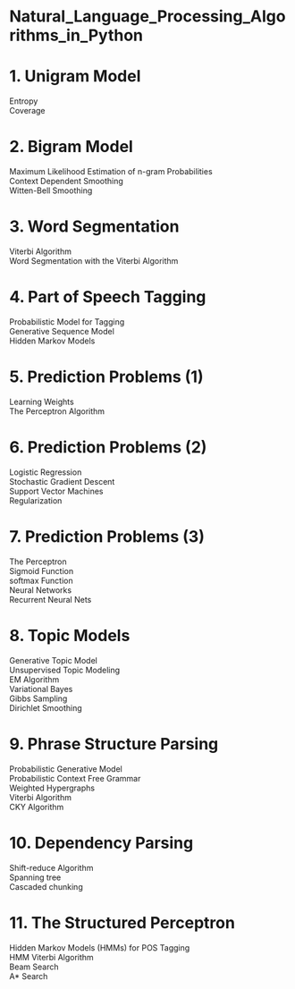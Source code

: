 # Natural_Language_Processing_Algorithms_in_Python 

# 1. Unigram Model 
  Entropy   
  Coverage   

# 2. Bigram Model   
  Maximum Likelihood Estimation of n-gram Probabilities   
  Context Dependent Smoothing    
  Witten-Bell Smoothing     
  
# 3. Word Segmentation     
  Viterbi Algorithm     
  Word Segmentation with the Viterbi Algorithm    
  
# 4. Part of Speech Tagging    
  Probabilistic Model for Tagging     
  Generative Sequence Model     
  Hidden Markov Models       

# 5. Prediction Problems (1)    
  Learning Weights        
  The Perceptron Algorithm              

# 6. Prediction Problems (2)         
  Logistic Regression          
  Stochastic Gradient Descent          
  Support Vector Machines     
  Regularization                
  
# 7. Prediction Problems (3)      
  The Perceptron    
  Sigmoid Function           
  softmax Function          
  Neural Networks            
  Recurrent Neural Nets

# 8. Topic Models              
  Generative Topic Model            
  Unsupervised Topic Modeling           
  EM Algorithm             
  Variational Bayes                
  Gibbs Sampling              
  Dirichlet Smoothing             
  
# 9. Phrase Structure Parsing           
  Probabilistic Generative Model           
  Probabilistic Context Free Grammar           
  Weighted Hypergraphs             
  Viterbi Algorithm    
  CKY Algorithm                
  
  
# 10. Dependency Parsing      
  Shift-reduce Algorithm        
  Spanning tree            
  Cascaded chunking                
  
# 11. The Structured Perceptron      
  Hidden Markov Models (HMMs) for POS Tagging         
  HMM Viterbi Algorithm           
  Beam Search     
  A* Search           
  
  
  
